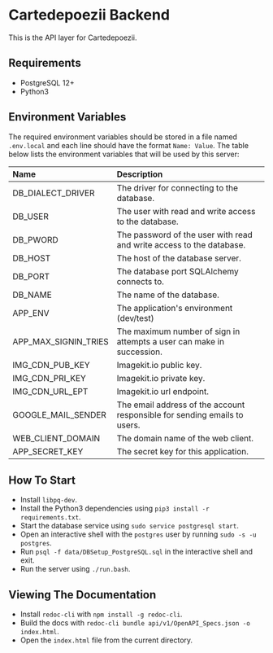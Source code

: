 # Cartedepoezii Backend

This is the API layer for Cartedepoezii.

## Requirements

+ PostgreSQL 12+
+ Python3

## Environment Variables

The required environment variables should be stored in a file named `.env.local` and each line should have the format `Name: Value`. The table below lists the environment variables that will be used by this server:

| Name | Description |
|:-|:-|
| DB_DIALECT_DRIVER | The driver for connecting to the database. |
| DB_USER | The user with read and write access to the database. |
| DB_PWORD | The password of the user with read and write access to the database. |
| DB_HOST | The host of the database server. |
| DB_PORT | The database port SQLAlchemy connects to. |
| DB_NAME | The name of the database. |
| APP_ENV | The application's environment (dev/test) |
| APP_MAX_SIGNIN_TRIES | The maximum number of sign in attempts a user can make in succession. |
| IMG_CDN_PUB_KEY | Imagekit.io public key. |
| IMG_CDN_PRI_KEY | Imagekit.io private key. |
| IMG_CDN_URL_EPT | Imagekit.io url endpoint. |
| GOOGLE_MAIL_SENDER | The email address of the account responsible for sending emails to users. |
| WEB_CLIENT_DOMAIN | The domain name of the web client. |
| APP_SECRET_KEY | The secret key for this application. |

## How To Start

+ Install `libpq-dev`.
+ Install the Python3 dependencies using `pip3 install -r requirements.txt`.
+ Start the database service using `sudo service postgresql start`.
+ Open an interactive shell with the `postgres` user by running `sudo -s -u postgres`.
+ Run `psql -f data/DBSetup_PostgreSQL.sql` in the interactive shell and exit.
+ Run the server using `./run.bash`.

## Viewing The Documentation

+ Install `redoc-cli` with `npm install -g redoc-cli`.
+ Build the docs with `redoc-cli bundle api/v1/OpenAPI_Specs.json -o index.html`.
+ Open the `index.html` file from the current directory.

